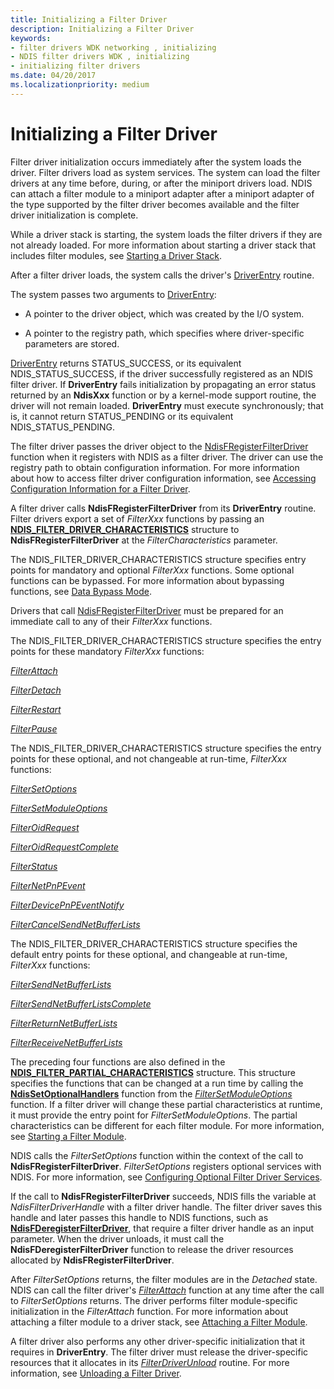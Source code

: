 ```yaml
---
title: Initializing a Filter Driver
description: Initializing a Filter Driver
keywords:
- filter drivers WDK networking , initializing
- NDIS filter drivers WDK , initializing
- initializing filter drivers
ms.date: 04/20/2017
ms.localizationpriority: medium
---
```


# Initializing a Filter Driver



Filter driver initialization occurs immediately after the system loads the driver. Filter drivers load as system services. The system can load the filter drivers at any time before, during, or after the miniport drivers load. NDIS can attach a filter module to a miniport adapter after a miniport adapter of the type supported by the filter driver becomes available and the filter driver initialization is complete.

While a driver stack is starting, the system loads the filter drivers if they are not already loaded. For more information about starting a driver stack that includes filter modules, see [Starting a Driver Stack](starting-a-driver-stack.md).

After a filter driver loads, the system calls the driver's [DriverEntry](/windows-hardware/drivers/ddi/wdm/nc-wdm-driver_initialize) routine. 

The system passes two arguments to [DriverEntry](/windows-hardware/drivers/ddi/wdm/nc-wdm-driver_initialize):

-   A pointer to the driver object, which was created by the I/O system.

-   A pointer to the registry path, which specifies where driver-specific parameters are stored.

[DriverEntry](/windows-hardware/drivers/ddi/wdm/nc-wdm-driver_initialize) returns STATUS_SUCCESS, or its equivalent NDIS_STATUS_SUCCESS, if the driver successfully registered as an NDIS filter driver. If **DriverEntry** fails initialization by propagating an error status returned by an **NdisXxx** function or by a kernel-mode support routine, the driver will not remain loaded. **DriverEntry** must execute synchronously; that is, it cannot return STATUS_PENDING or its equivalent NDIS_STATUS_PENDING.

The filter driver passes the driver object to the [NdisFRegisterFilterDriver](/windows-hardware/drivers/ddi/ndis/nf-ndis-ndisfregisterfilterdriver) function when it registers with NDIS as a filter driver. The driver can use the registry path to obtain configuration information. For more information about how to access filter driver configuration information, see [Accessing Configuration Information for a Filter Driver](accessing-configuration-information-for-a-filter-driver.md).

A filter driver calls **NdisFRegisterFilterDriver** from its **DriverEntry** routine. Filter drivers export a set of *FilterXxx* functions by passing an [**NDIS\_FILTER\_DRIVER\_CHARACTERISTICS**](/windows-hardware/drivers/ddi/ndis/ns-ndis-_ndis_filter_driver_characteristics) structure to **NdisFRegisterFilterDriver** at the *FilterCharacteristics* parameter.

The NDIS\_FILTER\_DRIVER\_CHARACTERISTICS structure specifies entry points for mandatory and optional *FilterXxx* functions. Some optional functions can be bypassed. For more information about bypassing functions, see [Data Bypass Mode](data-bypass-mode.md).

Drivers that call [NdisFRegisterFilterDriver](/windows-hardware/drivers/ddi/ndis/nf-ndis-ndisfregisterfilterdriver) must be prepared for an immediate call to any of their *FilterXxx* functions.

The NDIS\_FILTER\_DRIVER\_CHARACTERISTICS structure specifies the entry points for these mandatory *FilterXxx* functions:

[*FilterAttach*](/windows-hardware/drivers/ddi/ndis/nc-ndis-filter_attach)

[*FilterDetach*](/windows-hardware/drivers/ddi/ndis/nc-ndis-filter_detach)

[*FilterRestart*](/windows-hardware/drivers/ddi/ndis/nc-ndis-filter_restart)

[*FilterPause*](/windows-hardware/drivers/ddi/ndis/nc-ndis-filter_pause)

The NDIS\_FILTER\_DRIVER\_CHARACTERISTICS structure specifies the entry points for these optional, and not changeable at run-time, *FilterXxx* functions:

[*FilterSetOptions*](/windows-hardware/drivers/ddi/ndis/nc-ndis-set_options)

[*FilterSetModuleOptions*](/windows-hardware/drivers/ddi/ndis/nc-ndis-filter_set_module_options)

[*FilterOidRequest*](/windows-hardware/drivers/ddi/ndis/nc-ndis-filter_oid_request)

[*FilterOidRequestComplete*](/windows-hardware/drivers/ddi/ndis/nc-ndis-filter_oid_request_complete)

[*FilterStatus*](/windows-hardware/drivers/ddi/ndis/nc-ndis-filter_status)

[*FilterNetPnPEvent*](/windows-hardware/drivers/ddi/ndis/nc-ndis-filter_net_pnp_event)

[*FilterDevicePnPEventNotify*](/windows-hardware/drivers/ddi/ndis/nc-ndis-filter_device_pnp_event_notify)

[*FilterCancelSendNetBufferLists*](/windows-hardware/drivers/ddi/ndis/nc-ndis-filter_cancel_send_net_buffer_lists)

The NDIS\_FILTER\_DRIVER\_CHARACTERISTICS structure specifies the default entry points for these optional, and changeable at run-time, *FilterXxx* functions:

[*FilterSendNetBufferLists*](/windows-hardware/drivers/ddi/ndis/nc-ndis-filter_send_net_buffer_lists)

[*FilterSendNetBufferListsComplete*](/windows-hardware/drivers/ddi/ndis/nc-ndis-filter_send_net_buffer_lists_complete)

[*FilterReturnNetBufferLists*](/windows-hardware/drivers/ddi/ndis/nc-ndis-filter_return_net_buffer_lists)

[*FilterReceiveNetBufferLists*](/windows-hardware/drivers/ddi/ndis/nc-ndis-filter_receive_net_buffer_lists)

The preceding four functions are also defined in the [**NDIS\_FILTER\_PARTIAL\_CHARACTERISTICS**](/windows-hardware/drivers/ddi/ndis/ns-ndis-_ndis_filter_partial_characteristics) structure. This structure specifies the functions that can be changed at a run time by calling the [**NdisSetOptionalHandlers**](/windows-hardware/drivers/ddi/ndis/nf-ndis-ndissetoptionalhandlers) function from the [*FilterSetModuleOptions*](/windows-hardware/drivers/ddi/ndis/nc-ndis-filter_set_module_options) function. If a filter driver will change these partial characteristics at runtime, it must provide the entry point for *FilterSetModuleOptions*. The partial characteristics can be different for each filter module. For more information, see [Starting a Filter Module](starting-a-filter-module.md).

NDIS calls the *FilterSetOptions* function within the context of the call to **NdisFRegisterFilterDriver**. *FilterSetOptions* registers optional services with NDIS. For more information, see [Configuring Optional Filter Driver Services](configuring-optional-filter-driver-services.md).

If the call to **NdisFRegisterFilterDriver** succeeds, NDIS fills the variable at *NdisFilterDriverHandle* with a filter driver handle. The filter driver saves this handle and later passes this handle to NDIS functions, such as [**NdisFDeregisterFilterDriver**](/windows-hardware/drivers/ddi/ndis/nf-ndis-ndisfderegisterfilterdriver), that require a filter driver handle as an input parameter. When the driver unloads, it must call the **NdisFDeregisterFilterDriver** function to release the driver resources allocated by **NdisFRegisterFilterDriver**.

After *FilterSetOptions* returns, the filter modules are in the *Detached* state. NDIS can call the filter driver's [*FilterAttach*](/windows-hardware/drivers/ddi/ndis/nc-ndis-filter_attach) function at any time after the call to *FilterSetOptions* returns. The driver performs filter module-specific initialization in the *FilterAttach* function. For more information about attaching a filter module to a driver stack, see [Attaching a Filter Module](attaching-a-filter-module.md).

A filter driver also performs any other driver-specific initialization that it requires in **DriverEntry**. The filter driver must release the driver-specific resources that it allocates in its [*FilterDriverUnload*](./unloading-a-filter-driver.md) routine. For more information, see [Unloading a Filter Driver](unloading-a-filter-driver.md).

 

